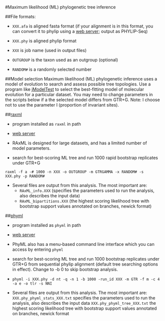 #Maximum likelihood (ML) phylogenetic tree inference

##File formats:
* `XXX.afa` is aligned fasta format (if your alignment is in this format, you can convert it to phylip using a [web server](http://genome.nci.nih.gov/tools/reformat.html); output as PHYLIP-Seq) 

* `XXX.phy` is aligned phylip format 

* `XXX` is job name (used in output files)

* `OUTGROUP` is the taxon used as an outgroup (optional)

* `RANDOM#` is a randomly selected number

##Model selection
Maximum likelihood (ML) phylogenetic inference uses a model of evolution to search and assess possible tree topologies. Use a program like [jModelTest](https://code.google.com/p/jmodeltest2/) to select the best-fitting model of molecular evolution for a particular dataset. You may need to change parameters in the scripts below if a the selected model differs from GTR+G. Note: I choose not to use the parameter I (proportion of invariant sites).

##[raxml](http://sco.h-its.org/exelixis/web/software/raxml/index.html)
* program installed as `raxml` in path

* [web server](http://embnet.vital-it.ch/raxml-bb/)

* RAxML is designed for large datasets, and has a limited number of model parameters.

* search for best-scoring ML tree and run 1000 rapid bootstrap replicates under GTR+G

`raxml -f a -# 1000 -n XXX -o OUTGROUP -m GTRGAMMA -x RANDOM# -s XXX.phy -p RANDOM#`

* Several files are output from this analysis. The most important are:
	* `RAxML_info.XXX` (specifies the parameters used to run the analysis, also describes the input data)
	* `RAxML_bipartitions.XXX` (the highest scoring likelihood tree with bootstrap support values annotated on branches, newick format)

##[phyml](http://www.atgc-montpellier.fr/phyml/binaries.php)
* program installed as `phyml` in path

* [web server](http://atgc.lirmm.fr/phyml/)

* PhyML also has a menu-based command line interface which you can access by entering `phyml`

* search for best-scoring ML tree and run 1000 bootstrap replicates under GTR+G from sequential phylip alignment (default tree searching options in effect). Change to -b 0 to skip bootstrap analysis.

* `phyml -i XXX.phy -d nt -q -n 1 -b 1000 -run_id XXX -m GTR -f m -c 4 -a e -o tlr -s NNI`

* Several files are output from this analysis. The most important are:
`XXX.phy_phyml_stats_XXX.txt` specifies the parameters used to run the analysis, also describes the input data
`XXX.phy_phyml_tree_XXX.txt` the highest scoring likelihood tree with bootstrap support values annotated on branches, newick format